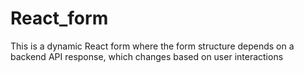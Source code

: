 # React_form
This is a dynamic React form where the form structure depends on a backend API response, which changes based on user interactions
